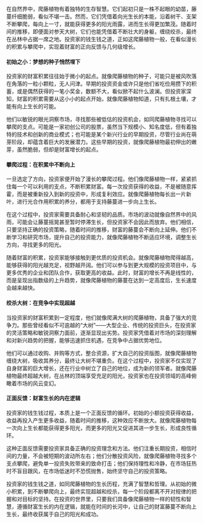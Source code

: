 在自然界中，爬藤植物有着独特的生存智慧。它们起初只是一株不起眼的幼苗，藤蔓纤细脆弱，看似不堪一击。然而，它们凭借着向光生长的本能，沿着树干、支架不断攀爬，每向上一寸，就能获得更多的阳光雨露，进而生长得更加繁茂。随着时间的推移，即便面对参天大树，它们也能凭借着不断壮大的身躯，缠绕绞杀，最终在丛林中占据一席之地。投资家的钱生钱之道，正如这爬藤植物一般，在看似漫长的积累与攀爬中，实现着财富的正向反馈与几何级增长。

#### 初始之小：梦想的种子悄然埋下
投资家的财富积累往往始于微小的起点。就像爬藤植物的种子，可能只是被风吹落在角落的一粒小颗粒，无人问津。早期的投资资金或许只是他们省吃俭用攒下的积蓄，或是偶然获得的一笔小奖金，数额不大，看似掀不起什么波澜。但投资家深知，财富的积累需要从这小小的起点开始，就像爬藤植物知道，只有扎根土壤，才能有向上生长的可能。

他们以敏锐的眼光洞察市场，寻找那些被低估的投资机会，如同爬藤植物寻找可以攀爬的支点。可能是一家初创公司的股票，虽然当下规模小、知名度低，但有着独特的技术和创新的商业模式；也可能是某个新兴行业的早期投资，尽管行业尚在萌芽阶段，却蕴含着巨大的发展潜力。这些早期的投资，就像爬藤植物最初伸出的嫩芽，虽然脆弱，但却是财富增长的起点。

#### 攀爬过程：在积累中不断向上
一旦选定了方向，投资家便开始了漫长的攀爬过程。他们像爬藤植物一样，紧紧抓住每一个可以利用的支点，不断积累财富。每一次投资获得的收益，不是被随意挥霍，而是被重新投入到新的投资中，形成复利效应。就像爬藤植物每长出一片新叶，进行光合作用积累的养分，都用于支持藤蔓进一步向上生长。

在这个过程中，投资家需要具备耐心和坚韧的品质。市场的波动就像自然界中的风雨，可能会让藤蔓摇晃甚至暂时停滞生长，但投资家不会因此而放弃。他们相信，只要坚持正确的投资策略，随着时间的推移，财富的藤蔓会不断向上延伸。他们不断学习和研究市场，提升自己的投资能力，就像爬藤植物不断适应环境，调整生长方向，寻找更多的阳光。

随着财富的积累，投资家能够接触到更优质的投资机会。就像爬藤植物爬得越高，能够获得的阳光越充足，视野越开阔。他们可以参与到更大规模的投资项目中，与更多优秀的企业和团队合作，获取更高的收益。此时，财富的增长不再是线性的，而是呈现出指数级的上升趋势，就像爬藤植物的藤蔓在达到一定高度后，生长速度会越来越快。

#### 绞杀大树：在竞争中实现超越
当投资家的财富积累到一定程度，他们就像爬满大树的爬藤植物，具备了强大的竞争力。那些曾经看似不可逾越的“大树”——大型企业、传统的投资巨头，在投资家的灵活策略和敏锐洞察力面前，逐渐显现出劣势。投资家凭借着对市场的深刻理解和对新兴趋势的把握，能够迅速抓住机遇，在竞争中占据优势地位。

他们可以通过收购、并购等方式，整合资源，扩大自己的投资版图，就像爬藤植物缠绕大树，吸收其养分，最终让大树不堪重负。在这个过程中，投资家不仅实现了自身财富的巨大增长，还在行业中树立了自己的地位，成为新的领军者。就像爬藤植物最终超越大树，在丛林的顶端享受充足的阳光，投资家也在投资领域的高峰俯瞰着市场的风云变幻。

#### 正面反馈：财富生长的内在逻辑
投资家的钱生钱过程，本质上是一个正面反馈的循环。初始的小额投资获得收益，收益再投入产生更多收益，随着时间的推移，这种效应不断放大。就像爬藤植物每一次向上生长都能获得更多阳光，而更多的阳光又促进其进一步生长，形成良性循环。

这种正面反馈需要投资家具备正确的投资理念和方法。他们注重长期投资，相信时间的力量，不会被短期的波动所左右；他们分散投资风险，就像爬藤植物寻找多个支点攀爬，避免单一投资失败带来的致命打击；他们保持理性和冷静，在市场狂热时不盲目跟风，在市场低迷时不恐慌抛售，始终坚守自己的投资策略。

投资家的钱生钱之道，如同爬藤植物的生长历程，充满了智慧和哲理。从初始的微小积累，到不断攀爬向上，最终实现超越和绞杀，每一个阶段都离不开对规律的把握和对目标的坚持。在投资的世界里，只要我们具备像爬藤植物一样的韧性和智慧，遵循财富生长的内在逻辑，就能在时间的长河中，让自己的财富藤蔓不断向上生长，最终收获属于自己的阳光和成功。